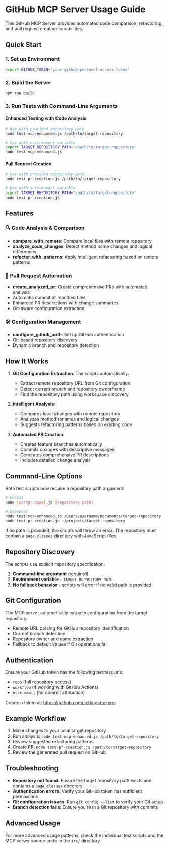 # GitHub MCP Server Usage Guide

This GitHub MCP Server provides automated code comparison, refactoring, and pull request creation capabilities.

## Quick Start

### 1. Set up Environment
```bash
export GITHUB_TOKEN="your-github-personal-access-token"
```

### 2. Build the Server
```bash
npm run build
```

### 3. Run Tests with Command-Line Arguments

#### Enhanced Testing with Code Analysis
```bash
# Use with provided repository path
node test-mcp-enhanced.js /path/to/target-repository

# Use with environment variable
export TARGET_REPOSITORY_PATH="/path/to/target-repository"
node test-mcp-enhanced.js
```

#### Pull Request Creation
```bash
# Use with provided repository path
node test-pr-creation.js /path/to/target-repository

# Use with environment variable
export TARGET_REPOSITORY_PATH="/path/to/target-repository"
node test-pr-creation.js
```

## Features

### 🔍 Code Analysis & Comparison
- **compare_with_remote**: Compare local files with remote repository
- **analyze_code_changes**: Detect method name changes and logical differences
- **refactor_with_patterns**: Apply intelligent refactoring based on remote patterns

### 🚀 Pull Request Automation
- **create_analyzed_pr**: Create comprehensive PRs with automated analysis
- Automatic commit of modified files
- Enhanced PR descriptions with change summaries
- Git-aware configuration extraction

### 🛠️ Configuration Management
- **configure_github_auth**: Set up GitHub authentication
- Git-based repository discovery
- Dynamic branch and repository detection

## How It Works

1. **Git Configuration Extraction**: The scripts automatically:
   - Extract remote repository URL from Git configuration
   - Detect current branch and repository owner/name
   - Find the repository path using workspace discovery

2. **Intelligent Analysis**: 
   - Compares local changes with remote repository
   - Analyzes method renames and logical changes
   - Suggests refactoring patterns based on existing code

3. **Automated PR Creation**:
   - Creates feature branches automatically
   - Commits changes with descriptive messages
   - Generates comprehensive PR descriptions
   - Includes detailed change analysis

## Command-Line Options

Both test scripts now require a repository path argument:

```bash
# Format
node [script-name].js [repository-path]

# Examples
node test-mcp-enhanced.js /Users/username/Documents/target-repository
node test-pr-creation.js ~/projects/target-repository
```

If no path is provided, the scripts will throw an error. The repository must contain a `page_classes` directory with JavaScript files.

## Repository Discovery

The scripts use explicit repository specification:

1. **Command-line argument** (required)
2. **Environment variable** - `TARGET_REPOSITORY_PATH`
3. **No fallback behavior** - scripts will error if no valid path is provided

## Git Configuration

The MCP server automatically extracts configuration from the target repository:
- Remote URL parsing for GitHub repository identification
- Current branch detection
- Repository owner and name extraction
- Fallback to default values if Git operations fail

## Authentication

Ensure your GitHub token has the following permissions:
- `repo` (full repository access)
- `workflow` (if working with GitHub Actions)
- `user:email` (for commit attribution)

Create a token at: https://github.com/settings/tokens

## Example Workflow

1. Make changes to your local target repository
2. Run analysis: `node test-mcp-enhanced.js /path/to/target-repository`
3. Review suggested refactoring patterns
4. Create PR: `node test-pr-creation.js /path/to/target-repository`
5. Review the generated pull request on GitHub

## Troubleshooting

- **Repository not found**: Ensure the target repository path exists and contains a `page_classes` directory
- **Authentication errors**: Verify your GitHub token has sufficient permissions
- **Git configuration issues**: Run `git config --list` to verify your Git setup
- **Branch detection fails**: Ensure you're in a Git repository with commits

## Advanced Usage

For more advanced usage patterns, check the individual test scripts and the MCP server source code in the `src/` directory.